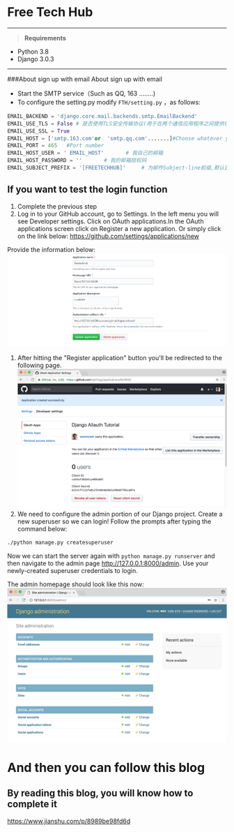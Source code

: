 # Free Tech Hub

---

> **Requirements**

- Python 3.8
- Django 3.0.3

---
###About sign up with email About sign up with email
-  Start the SMTP service（Such as QQ, 163 ........)
-  To configure the setting.py
modify   `FTH/setting.py` ，as follows:

```python
EMAIL_BACKEND = 'django.core.mail.backends.smtp.EmailBackend'
EMAIL_USE_TLS = False # 是否使用TLS安全传输协议(用于在两个通信应用程序之间提供保密性和数据完整性。)
EMAIL_USE_SSL = True 
EMAIL_HOST = ['smtp.163.com'or  'smtp.qq.com'.......]#Choose whatever you use
EMAIL_PORT = 465   #Port number
EMAIL_HOST_USER = ' EMAIL_HOST'       # 我自己的邮箱
EMAIL_HOST_PASSWORD = ''       # 我的邮箱授权码
EMAIL_SUBJECT_PREFIX = '[FREETECHHUB]'     # 为邮件Subject-line前缀,默认是'[django]'
```

## If you want to test the login function
1. Complete the previous step
1. Log in to your GitHub account, go to Settings. In the left menu you will see Developer settings. Click on OAuth applications.In the OAuth applications screen click on Register a new application. Or simply click on the link below:
 https://github.com/settings/applications/new

 Provide the information below:
 ![avatar](/1.png)
1. After hitting the "Register application" button you'll be redirected to the following page.
![avatar](/2.png)
1. We need to configure the admin portion of our Django project. Create a new superuser so we can login! Follow the prompts after typing the command below:
```bash
./python manage.py createsuperuser
```
Now we can start the server again with `python manage.py runserver` and then navigate to the admin page http://127.0.0.1:8000/admin. Use your newly-created superuser credentials to login.

The admin homepage should look like this now:
![avatar](/3.png)
# And then you can follow this blog 
## By reading this blog, you will know how to complete it
https://www.jianshu.com/p/8989be98fd6d